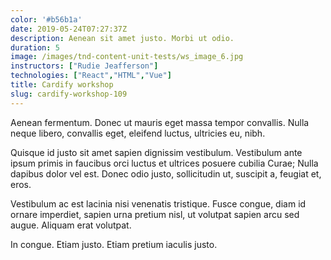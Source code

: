 ```yaml
---
color: '#b56b1a'
date: 2019-05-24T07:27:37Z
description: Aenean sit amet justo. Morbi ut odio.
duration: 5
image: /images/tnd-content-unit-tests/ws_image_6.jpg
instructors: ["Rudie Jeafferson"]
technologies: ["React","HTML","Vue"]
title: Cardify workshop
slug: cardify-workshop-109
---
```

Aenean fermentum. Donec ut mauris eget massa tempor convallis. Nulla neque libero, convallis eget, eleifend luctus, ultricies eu, nibh.

Quisque id justo sit amet sapien dignissim vestibulum. Vestibulum ante ipsum primis in faucibus orci luctus et ultrices posuere cubilia Curae; Nulla dapibus dolor vel est. Donec odio justo, sollicitudin ut, suscipit a, feugiat et, eros.

Vestibulum ac est lacinia nisi venenatis tristique. Fusce congue, diam id ornare imperdiet, sapien urna pretium nisl, ut volutpat sapien arcu sed augue. Aliquam erat volutpat.

In congue. Etiam justo. Etiam pretium iaculis justo.
